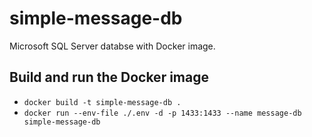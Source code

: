 # simple-message-db
Microsoft SQL Server databse with Docker image.

## Build and run the Docker image

* `docker build -t simple-message-db .` 
* `docker run --env-file ./.env -d -p 1433:1433 --name message-db simple-message-db` 
